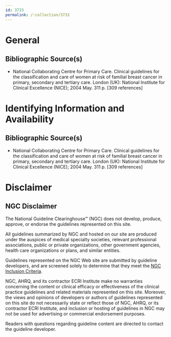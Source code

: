 ```yaml
---
id: 3733
permalink: /:collection/3733
---
```


# General

## Bibliographic Source(s)

- National Collaborating Centre for Primary Care. Clinical guidelines for the classification and care of women at risk of familial breast cancer in primary, secondary and tertiary care. London (UK): National Institute for Clinical Excellence (NICE); 2004 May. 311 p. [309 references]

# Identifying Information and Availability

## Bibliographic Source(s)

- National Collaborating Centre for Primary Care. Clinical guidelines for the classification and care of women at risk of familial breast cancer in primary, secondary and tertiary care. London (UK): National Institute for Clinical Excellence (NICE); 2004 May. 311 p. [309 references]

# Disclaimer

## NGC Disclaimer

The National Guideline Clearinghouse™ (NGC) does not develop, produce, approve, or endorse the guidelines represented on this site.

All guidelines summarized by NGC and hosted on our site are produced under the auspices of medical specialty societies, relevant professional associations, public or private organizations, other government agencies, health care organizations or plans, and similar entities.

Guidelines represented on the NGC Web site are submitted by guideline developers, and are screened solely to determine that they meet the [NGC Inclusion Criteria](/help-and-about/summaries/inclusion-criteria).

NGC, AHRQ, and its contractor ECRI Institute make no warranties concerning the content or clinical efficacy or effectiveness of the clinical practice guidelines and related materials represented on this site. Moreover, the views and opinions of developers or authors of guidelines represented on this site do not necessarily state or reflect those of NGC, AHRQ, or its contractor ECRI Institute, and inclusion or hosting of guidelines in NGC may not be used for advertising or commercial endorsement purposes.

Readers with questions regarding guideline content are directed to contact the guideline developer.


